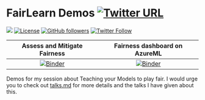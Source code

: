 # FairLearn Demos [![Twitter URL](https://img.shields.io/twitter/url?style=social&url=https%3A%2F%2Fgithub.com%2FRishit-dagli%2FFairLearn-Demos)](https://twitter.com/intent/tweet?text=Wow:&url=https%3A%2F%2Fgithub.com%2FRishit-dagli%2FFairLearn-Demos)

[![](https://img.shields.io/badge/Rishit-Dagli-brightgreen.svg?colorB=00ff00)](https://www.rishit.tech)
[![License](https://img.shields.io/badge/License-Apache%202.0-blue.svg)](https://opensource.org/licenses/Apache-2.0)
[![GitHub followers](https://img.shields.io/github/followers/Rishit-dagli?label=Follow&style=social)](https://github.com/Rishit-dagli)
[![Twitter Follow](https://img.shields.io/twitter/follow/rishit_dagli?style=social)](https://twitter.com/intent/follow?screen_name=rishit_dagli)

|Assess and Mitigate Fairness|Fairness dashboard on AzureML|
|:---:|:---:|
|[![Binder](https://mybinder.org/badge_logo.svg)](https://mybinder.org/v2/gh/Rishit-dagli/FairLearn-Demos/HEAD?filepath=binary_credit_card.ipynb)|[![Binder](https://mybinder.org/badge_logo.svg)](https://mybinder.org/v2/gh/Rishit-dagli/FairLearn-Demos/HEAD?filepath=fairlearn-azureml.ipynb)|

Demos for my session about Teaching your Models to play fair. I would urge you to check out 
[talks.md](talks.md) for more details and the talks I have given about this.
